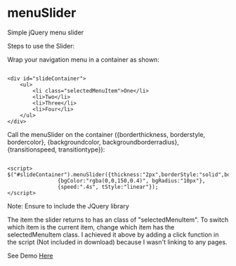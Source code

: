 menuSlider
==========

Simple jQuery menu slider

Steps to use the Slider:

Wrap your navigation menu in a container as shown:

<pre><code>
&#60;div id="slideContainer"&#62;
	&#60;ul&#62;
		&#60;li class="selectedMenuItem"&#62;One&#60;/li&#62;
		&#60;li&#62;Two&#60;/li&#62;
		&#60;li&#62;Three&#60;/li&#62;
		&#60;li>Four&#60;/li&#62;
	&#60;/ul&#62;
&#60;/div&#62;
</code></pre>

Call the menuSlider on the container ({borderthickness, borderstyle, bordercolor}, {backgroundcolor, backgroundborderradius}, {transitionspeed, transitiontype}):

<pre><code>
&#60;script&#62;
$("#slideContainer").menuSlider({thickness:"2px",borderStyle:"solid",borderColor:"blue"}, 
				{bgColor:"rgba(0,0,150,0.4)", bgRadius:"10px"}, 
				{speed:".4s", tStyle:"linear"});
&#60;/script&#62;
</code></pre>				

Note: Ensure to include the JQuery library

The item the slider returns to has an class of "selectedMenuItem". To switch which item is the current item, change which item has the selectedMenuItem class. I achieved it above by adding a click function in the script (Not included in download) because I wasn't linking to any pages.

See Demo <a href="http://www.justenallan.com/menuslider">Here</a>
